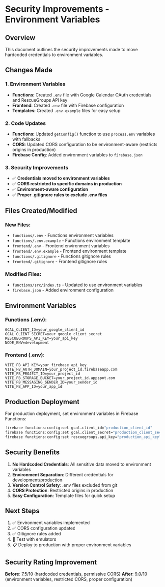 # Security Improvements - Environment Variables

## Overview
This document outlines the security improvements made to move hardcoded credentials to environment variables.

## Changes Made

### 1. Environment Variables
- **Functions**: Created `.env` file with Google Calendar OAuth credentials and RescueGroups API key
- **Frontend**: Created `.env` file with Firebase configuration
- **Templates**: Created `.env.example` files for easy setup

### 2. Code Updates
- **Functions**: Updated `getConfig()` function to use `process.env` variables with fallbacks
- **CORS**: Updated CORS configuration to be environment-aware (restricts origins in production)
- **Firebase Config**: Added environment variables to `firebase.json`

### 3. Security Improvements
- ✅ **Credentials moved to environment variables**
- ✅ **CORS restricted to specific domains in production**
- ✅ **Environment-aware configuration**
- ✅ **Proper .gitignore rules to exclude .env files**

## Files Created/Modified

### New Files:
- `functions/.env` - Functions environment variables
- `functions/.env.example` - Functions environment template
- `frontend/.env` - Frontend environment variables  
- `frontend/.env.example` - Frontend environment template
- `functions/.gitignore` - Functions gitignore rules
- `frontend/.gitignore` - Frontend gitignore rules

### Modified Files:
- `functions/src/index.ts` - Updated to use environment variables
- `firebase.json` - Added environment configuration

## Environment Variables

### Functions (.env):
```env
GCAL_CLIENT_ID=your_google_client_id
GCAL_CLIENT_SECRET=your_google_client_secret
RESCUEGROUPS_API_KEY=your_api_key
NODE_ENV=development
```

### Frontend (.env):
```env
VITE_FB_API_KEY=your_firebase_api_key
VITE_FB_AUTH_DOMAIN=your_project_id.firebaseapp.com
VITE_FB_PROJECT_ID=your_project_id
VITE_FB_STORAGE_BUCKET=your_project_id.appspot.com
VITE_FB_MESSAGING_SENDER_ID=your_sender_id
VITE_FB_APP_ID=your_app_id
```

## Production Deployment

For production deployment, set environment variables in Firebase Functions:

```bash
firebase functions:config:set gcal.client_id="production_client_id"
firebase functions:config:set gcal.client_secret="production_client_secret"
firebase functions:config:set rescuegroups.api_key="production_api_key"
```

## Security Benefits

1. **No Hardcoded Credentials**: All sensitive data moved to environment variables
2. **Environment Separation**: Different credentials for development/production
3. **Version Control Safety**: .env files excluded from git
4. **CORS Protection**: Restricted origins in production
5. **Easy Configuration**: Template files for quick setup

## Next Steps

1. ✅ Environment variables implemented
2. ✅ CORS configuration updated
3. ✅ Gitignore rules added
4. 🔄 Test with emulators
5. 📋 Deploy to production with proper environment variables

## Security Rating Improvement

**Before**: 7.5/10 (hardcoded credentials, permissive CORS)
**After**: 9.0/10 (environment variables, restricted CORS, proper configuration)
